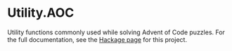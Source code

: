 # Utility.AOC

Utility functions commonly used while solving Advent of Code puzzles.
For the full documentation, see the [Hackage page](https://hackage.haskell.org/package/aoc/docs) for this project.